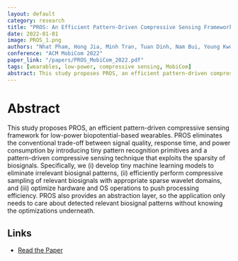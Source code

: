 ```yaml
---
layout: default
category: research
title: "PROS: An Efficient Pattern-Driven Compressive Sensing Framework for Low-Power Biopotential-based Wearables with On-chip Intelligence"
date: 2022-01-01
image: PROS_1.png
authors: "Nhat Pham, Hong Jia, Minh Tran, Tuan Dinh, Nam Bui, Young Kwon, Dong Ma, Phuc Nguyen, Cecilia Mascolo, and Tam Vu"
conference: "ACM MobiCom 2022"
paper_link: "/papers/PROS_MobiCom_2022.pdf"
tags: [wearables, low-power, compressive sensing, MobiCom]
abstract: This study proposes PROS, an efficient pattern-driven compressive sensing framework for low-power biopotential-based wearables. PROS eliminates the conventional trade-off between signal quality, response time, and power consumption by introducing tiny pattern recognition primitives and a pattern-driven compressive sensing technique that exploits the sparsity of biosignals. Specifically, we (i) develop tiny machine learning models to eliminate irrelevant biosignal patterns, (ii) efficiently perform compressive sampling of relevant biosignals with appropriate sparse wavelet domains, and (iii) optimize hardware and OS operations to push processing efficiency. PROS also provides an abstraction layer, so the application only needs to care about detected relevant biosignal patterns without knowing the optimizations underneath.
---
```


# Abstract
This study proposes PROS, an efficient pattern-driven compressive sensing framework for low-power biopotential-based wearables. PROS eliminates the conventional trade-off between signal quality, response time, and power consumption by introducing tiny pattern recognition primitives and a pattern-driven compressive sensing technique that exploits the sparsity of biosignals. Specifically, we (i) develop tiny machine learning models to eliminate irrelevant biosignal patterns, (ii) efficiently perform compressive sampling of relevant biosignals with appropriate sparse wavelet domains, and (iii) optimize hardware and OS operations to push processing efficiency. PROS also provides an abstraction layer, so the application only needs to care about detected relevant biosignal patterns without knowing the optimizations underneath.

## Links
- [Read the Paper](https://dl.acm.org/doi/10.1145/3495243.3560533)